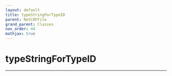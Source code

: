 ```yaml
---
layout: default
title: typeStringForTypeID
parent: NetCDFFile
grand_parent: Classes
nav_order: 44
mathjax: true
---
```


#  typeStringForTypeID




---

